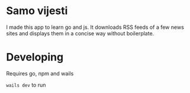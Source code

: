 # Samo vijesti

I made this app to learn go and js. It downloads RSS feeds of a few news sites and displays them in a concise way without boilerplate.

# Developing

Requires go, npm and wails

`wails dev` to run
